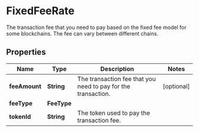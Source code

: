 

# FixedFeeRate

The transaction fee that you need to pay based on the fixed fee model for some blockchains. The fee can vary between different chains.

## Properties

| Name | Type | Description | Notes |
|------------ | ------------- | ------------- | -------------|
|**feeAmount** | **String** | The transaction fee that you need to pay for the transaction. |  [optional] |
|**feeType** | **FeeType** |  |  |
|**tokenId** | **String** | The token used to pay the transaction fee. |  |



